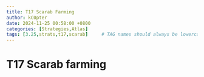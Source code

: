```yaml
---
title: T17 Scarab Farming
author: kC0pter
date: 2024-11-25 00:58:00 +0800
categories: [Strategies,Atlas]
tags: [3.25,strats,t17,scarab]     # TAG names should always be lowercase
---
```

# T17 Scarab farming

